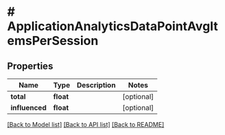 # # ApplicationAnalyticsDataPointAvgItemsPerSession

## Properties

Name | Type | Description | Notes
------------ | ------------- | ------------- | -------------
**total** | **float** |  | [optional] 
**influenced** | **float** |  | [optional] 

[[Back to Model list]](../../README.md#documentation-for-models) [[Back to API list]](../../README.md#documentation-for-api-endpoints) [[Back to README]](../../README.md)


